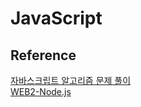# JavaScript

## Reference
[자바스크립트 알고리즘 문제 풀이](https://www.inflearn.com/course/%EC%9E%90%EB%B0%94%EC%8A%A4%ED%81%AC%EB%A6%BD%ED%8A%B8-%EC%95%8C%EA%B3%A0%EB%A6%AC%EC%A6%98-%EB%AC%B8%EC%A0%9C%ED%92%80%EC%9D%B4/dashboard)
<br>
[WEB2-Node.js](https://www.inflearn.com/course/web2-node-js/dashboard)
